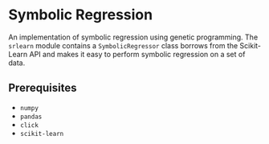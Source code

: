 # Symbolic Regression

An implementation of symbolic regression using genetic programming. The `srlearn` module contains a `SymbolicRegressor` class borrows from the Scikit-Learn API and makes it easy to perform symbolic regression on a set of data.

## Prerequisites

* `numpy`
* `pandas`
* `click`
* `scikit-learn`
